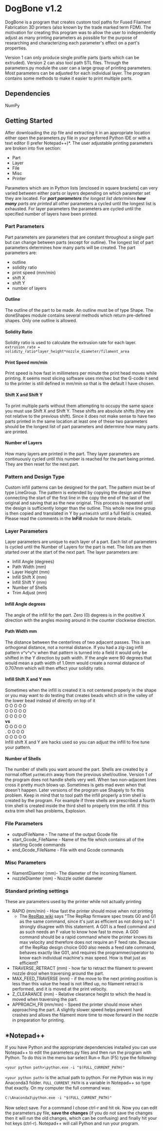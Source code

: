 # DogBone v1.2

DogBone is a program that creates custom tool paths for Fused Filament Fabrication
3D printers (also known by the trade marked term FDM). The motivation for creating
this program was to allow the user to independently adjust as many printing
parameters as possible for the purpose of researching and characterizing each
parameter's effect on a part's properties.

Version 1 can only produce single profile parts (parts which can be extruded).
Version 2 can also tool path STL files. Through the parameters.py module the user
can a large group of printing parameters. Most parameters can be adjusted for each
individual layer. The program contains some methods to make it easier to print
multiple parts.

## Dependencies
NumPy

## Getting Started
After downloading the zip file and extracting it in an appropriate location either
open the parameters.py file in your preferred Python IDE or with a text editor
(I prefer Notepad++)*. The user adjustable printing parameters are broken into
five section:<br/>
* Part<br/>
* Layer<br/>
* File<br/>
* Misc<br/>
* Printer<br/>

Parameters which are in Python lists [enclosed in square brackets] can very varied
between either parts or layers depending on which parameter set they are located.
For **_part parameters_** _the longest list determines_ **_how many_** _parts are printed_
all other parameters a cycled until the longest list is exhausted. For layer parameters
the parameters are cycled until the specified number of layers have been printed.

### Part Parameters
Part parameters are parameters that are constant throughout a single part but can
change between parts (except for outline). The longest list of part parameters
determines how many parts will be created. The part parameters are:<br/>
* outline<br/>
* solidity ratio<br/>
* print speed (mm/min)<br/>
* shift X<br/>
* shift Y<br/>
* number of layers<br/>

#### Outline
The outline of the part to be made. An outline must be of type Shape. The doneShapes
module contains several methods which return pre-defined shapes. Only one outline
is allowed.

#### Solidity Ratio
Solidity ratio is used to calculate the extrusion rate for each layer.<br/>
`extrusion_rate = solidity_ratio*layer_height*nozzle_diameter/filament_area`<br/>

#### Print Speed mm/min
Print speed is how fast in millimeters per minute the print head moves while printing.
It seems most slicing software uses mm/sec but the G-code it send to the printer
is still defined in mm/min so that is the default I have chosen.

#### Shift X and Shift Y
To print multiple parts without them attempting to occupy the same space you
must use Shift X and Shift Y. These shifts are absolute shifts (they are not relative
to the previous shift). Since it does not make sense to have two parts printed in the
same location at least one of these two parameters should be the longest list of
part parameters and determine how many parts are printed.

#### Number of Layers
How many layers are printed in the part. They layer parameters are continuously
cycled until this number is reached for the part being printed. They are then reset
for the next part.

### Pattern and Design Type
Custom infill patterns can be designed for the part. The pattern must be of
type LineGroup. The pattern is extended by copying the design and then
connecting the start of the first line in the copy the end of the last of
the original and saving that as the new original. This process is repeated
until the design is sufficiently longer than the outline. This whole new
line group is then copied and translated in Y by `pathWidth` until a full
field is created. Please read the comments in the **InFill** module for more details.

### Layer Parameters
Layer parameters are unique to each layer of a part. Each list of parameters is
cycled until the Number of Layers for the part is met. The lists are then started
over at the start of the next part. The layer parameters are:<br/>
* Infill Angle (degrees)<br/>
* Path Width (mm)<br/>
* Layer Height (mm)<br/>
* Infill Shift X (mm)<br/>
* Infill Shift Y (mm)<br/>
* Number of Shells <br/>
* Trim Adjust (mm)<br/>

#### Infill Angle degrees
The angle of the infill for the part. Zero (0) degrees is in the positive X direction
with the angles moving around in the counter clockwise direction.

#### Path Width mm
The distance between the centerlines of two adjacent passes. This is an orthogonal
distance, not a normal distance. If you had a zig-zag infill pattern
v^v^v^v when that pattern is turned into a field it would only be shifted
in the Y direction by path width. If the angle were 90 degrees that would mean
a path width of 1.0mm would create a normal distance of 0.707mm which will
then effect your solidity ratio.

#### Infill Shift X and Y mm
Sometimes when the infill is created it is not centered properly in the shape
or you may want to do testing that creates beads which sit in the valley of the lower
bead instead of directly on top of it<br/>
O O O O O<br/>
O O O O O<br/>
O O O O O<br/>
**vs**<br/>
O O O O O<br/>
. O O O O<br/>
O O O O O<br/>
Infill shift X and Y are hacks used so you can adjust the infill to fine tune
your pattern.

#### Number of Shells
The number of shells you want around the part. Shells are created by a
normal offset `pathWidth` away from the previous shell/outline. Version 1
of the program does not handle shells very well. When two non-adjacent lines
cross it pretty much blows up. Sometimes is gets mad even when that doesn't happen.
Later versions of the program use Shapely to fix this problem. Keep in mind that
to tool path the infill properly a trim shell is created by the program. For example
if three shells are prescribed a fourth trim shell is created inside the third 
shell to properly trim the infill. If this extra trim shell has problems, Explosion.

### File Parameters
* outputFileName - The name of the output Gcode file
* start_Gcode_FileName - Name of the file which contains all of the starting
Gcode commands
* end_Gcode_FileName - File with end Gcode commands

### Misc Parameters
* filamentDiamter (mm)- The diameter of the incoming filament.
* nozzleDiamter (mm) - Nozzle outlet diameter

### Standard printing settings
These are parameters used by the printer while not actually printing

* RAPID (mm/min) - How fast the printer should move when not printing<br/>
  * The [RepRap wiki](www.reprap.org/wiki/G-code) says "The RepRap firmware spec treats G0 and G1 as the same command,
since it's just as efficient as not doing so." I strongly disagree with this statement.
A G01 is a feed command and as such needs an F value to know how fast to move.
A G00 command should be a rapid command where the printer knows its max velocity
and therefore does not require an F feed rate. Because of the RepRap design choice G00
also needs a feed rate command, behaves exactly like G01, and requires the
programmer/operator to know each individual machine's max speed. How is that
just as efficient?
* TRAVERSE_RETRACT (mm) - how far to retract the filament to prevent nozzle
drool when traversing around the part.
* MAX\_FEED\_TRAVERSE (mm) - if the move to the next printing position is less than
this value the head is not lifted up, no filament retract is performed, and it is moved
at the print velocity.
* Z_CLEARANCE (mm) - Relative clearance height to which the head is moved when
traversing the part.
* APPROACH_FR (mm/min) - Speed the printer should move when approaching the part.
A slightly slower speed helps prevent hard crashes and allows the filament more
time to move forward in the nozzle in preparation for printing.

## *Notepad++
If you have Python and the appropriate dependencies installed you can use
Notepad++ to edit the parameters.py files and then run the program with
Python. To do this in the menu bar select Run-> Run (F5) type the following:
<br/><br/>
`<your python path>\python.exe -i "$(FULL_CURRENT_PATH)"`
<br/><br/>
`<your python path>` is the actual path to python. For me Python was in my 
Anaconda3 folder. `FULL_CURRENT_PATH` is a variable in Notepad++ so type
that exactly. On my computer the full command was: <br/>
<br/>
`C:\Anaconda3\python.exe -i "$(FULL_CURRENT_PATH)"`<br/><br/>
Now select save. For a command I chose ctrl-r and hit ok. Now you can edit
the parameters.py file, **save the changes** (if you do not save the changes
then it will run the old changes, which can be confusing) and finally hit your
hot keys (ctrl-r). Notepad++ will call Python and run your program.
